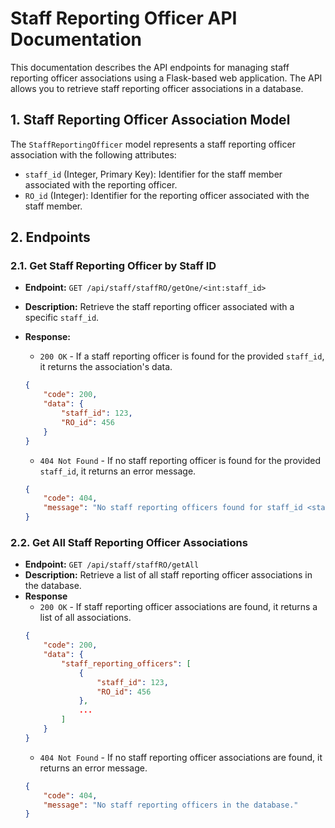 # Staff Reporting Officer API Documentation

This documentation describes the API endpoints for managing staff reporting officer associations using a Flask-based web application. The API allows you to retrieve staff reporting officer associations in a database.

## 1. Staff Reporting Officer Association Model

The `StaffReportingOfficer` model represents a staff reporting officer association with the following attributes:

- `staff_id` (Integer, Primary Key): Identifier for the staff member associated with the reporting officer.
- `RO_id` (Integer): Identifier for the reporting officer associated with the staff member.

## 2. Endpoints
### 2.1. Get Staff Reporting Officer by Staff ID

- **Endpoint:** `GET /api/staff/staffRO/getOne/<int:staff_id>`
- **Description:** Retrieve the staff reporting officer associated with a specific `staff_id`.

- **Response:**
    - `200 OK` - If a staff reporting officer is found for the provided `staff_id`, it returns the association's data.
    ```json
    {
        "code": 200,
        "data": {
            "staff_id": 123,
            "RO_id": 456
        }
    }
    ```

    - `404 Not Found` - If no staff reporting officer is found for the provided `staff_id`, it returns an error message.
    ```json
    {
        "code": 404,
        "message": "No staff reporting officers found for staff_id <staff_id>."
    }
    ```

### 2.2. Get All Staff Reporting Officer Associations
- **Endpoint:** `GET /api/staff/staffRO/getAll`
- **Description:** Retrieve a list of all staff reporting officer associations in the database.
- **Response**
    - `200 OK` - If staff reporting officer associations are found, it returns a list of all associations.
    ```json
    {
        "code": 200,
        "data": {
            "staff_reporting_officers": [
                {
                    "staff_id": 123,
                    "RO_id": 456
                },
                ...
            ]
        }
    }
    ```
    - `404 Not Found` - If no staff reporting officer associations are found, it returns an error message.
    ```json
    {
        "code": 404,
        "message": "No staff reporting officers in the database."
    }
    ```